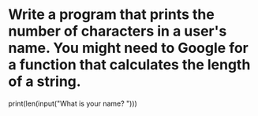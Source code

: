 # Write a program that prints the number of characters in a user's name. You might need to Google for a function that calculates the length of a string.
print(len(input("What is your name? ")))
